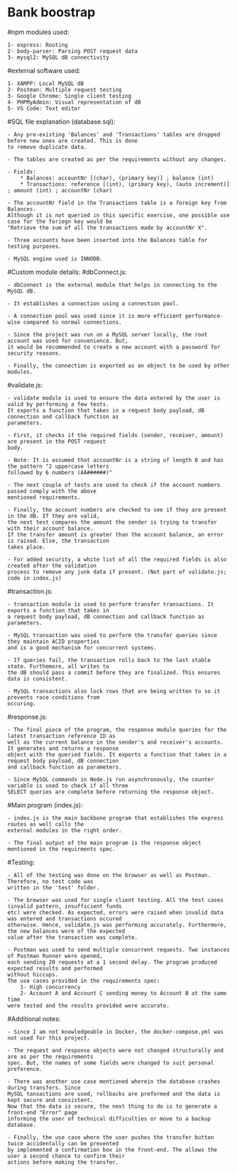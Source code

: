 # Bank boostrap

#npm modules used:

    1- express: Routing 
    2- body-parser: Parsing POST request data
    3- mysql2: MySQL dB connectivity

#external software used:

    1- XAMPP: Local MySQL dB
    2- Postman: Multiple request testing
    3- Google Chrome: Single client testing
    4- PHPMyAdmin: Visual representation of dB
    5- VS Code: Text editor

#SQL file explanation (database.sql):

    - Any pre-existing 'Balances' and 'Transactions' tables are dropped before new ones are created. This is done
    to remove duplicate data.

    - The tables are created as per the requirements without any changes.

    - Fields:
        * Balances: accountNr [(char), (primary key)] ; balance (int)
        * Transactions: reference [(int), (primary key), (auto increment)] ; amount (int) ; accountNr (char)

    - The accountNr field in the Transactions table is a foreign key from Balances.
    Although it is not queried in this specific exercise, one possible use case for the foriegn key would be
    "Retrieve the sum of all the transactions made by accountNr X".

    - Three accounts have been inserted into the Balances table for testing purposes.

    - MySQL engine used is INNODB.

#Custom module details:
#dbConnect.js:

    - dbConnect is the external module that helps in connecting to the MySQL dB.

    - It establishes a connection using a connection pool.

    - A connection pool was used since it is more efficient performance-wise compared to normal connections.

    - Since the project was run on a MySQL server locally, the root account was used for convenience. But, 
    it would be recommended to create a new account with a password for security reasons.

    - Finally, the connection is exported as an object to be used by other modules.

#validate.js:

    - validate module is used to ensure the data entered by the user is valid by performing a few tests. 
    It exports a function that takes in a request body payload, dB connection and callback function as
    parameters.

    - First, it checks if the required fields (sender, receiver, amount) are present in the POST request
    body.

    - Note: It is assumed that accountNr is a string of length 8 and has the pattern "2 uppercase letters
    followed by 6 numbers (AA######)"

    - The next couple of tests are used to check if the account numbers passed comply with the above 
    mentioned requirements. 

    - Finally, the account numbers are checked to see if they are present in the dB. If they are valid, 
    the next test compares the amount the sender is trying to transfer with their account balance.
    If the transfer amount is greater than the account balance, an error is raised. Else, the transaction
    takes place.

    - For added security, a white list of all the required fields is also created after the validation 
    process to remove any junk data if present. (Not part of validate.js; code in index.js)  

#transaction.js:

    - transaction module is used to perform transfer transactions. It exports a function that takes in 
    a request body payload, dB connection and callback function as parameters.

    - MySQL transaction was used to perform the transfer queries since they maintain ACID properties 
    and is a good mechanism for concurrent systems.

    - If queries fail, the transaction rolls back to the last stable state. Furthemore, all writes to 
    the dB should pass a commit before they are finalized. This ensures data is consistent.

    - MySQL transactions also lock rows that are being written to so it prevents race conditions from 
    occuring.  

#response.js:

    - The final piece of the program, the response module queries for the latest transaction reference ID as
    well as the current balance in the sender's and receiver's accounts. It generates and returns a response
    object with the queried fields. It exports a function that takes in a request body payload, dB connection 
    and callback function as parameters. 

    - Since MySQL commands in Node.js run asynchronously, the counter variable is used to check if all three 
    SELECT queries are complete before returning the response object.   

#Main program (index.js):

    - index.js is the main backbone program that establishes the express routes as well calls the 
    external modules in the right order.

    - The final output of the main program is the response object mentioned in the requirments spec.

#Testing:

    - All of the testing was done on the browser as well as Postman. Therefore, no test code was 
    written in the 'test' folder.

    - The browser was used for single client testing. All the test cases (invalid pattern, insufficient funds 
    etc) were checked. As expected, errors were raised when invalid data was entered and transactions occured 
    otherwise. Hence, validate.js was performing accurately. Furthermore, the new balances were of the expected
    value after the transaction was complete. 

    - Postman was used to send multiple concurrent requests. Two instances of Postman Runner were opened,
    each sending 20 requests at a 1 second delay. The program produced expected results and performed 
    without hiccups.
    The use cases provided in the requirements spec:
        1- High concurrency
        2- Account A and Account C sending money to Account B at the same time
    were tested and the results provided were accurate.

#Additional notes:

    - Since I am not knowledgeable in Docker, the docker-compose.yml was not used for this project.

    - The request and response objects were not changed structurally and are as per the requirements 
    spec. But, the names of some fields were changed to suit personal preference.

    - There was another use case mentioned wherein the database crashes during transfers. Since 
    MySQL tansactions are used, rollbacks are preformed and the data is kept secure and consistent.
    Now that the data is secure, the next thing to do is to generate a front-end "Error" page 
    informing the user of technical difficulties or move to a backup database. 
    
    - Finally, the use case where the user pushes the transfer button twice accidentally can be prevented
    by implemented a confirmation box in the front-end. The allows the user a second chance to confirm their
    actions before making the transfer.


